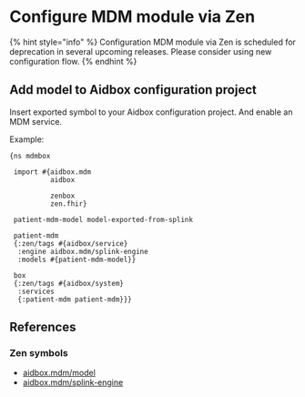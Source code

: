 # Configure MDM module via Zen

{% hint style="info" %} Configuration MDM module via Zen is scheduled for deprecation in several upcoming releases. Please consider using new configuration flow. {% endhint %}

## Add model to Aidbox configuration project

Insert exported symbol to your Aidbox configuration project. And enable an MDM service.

Example:

```
{ns mdmbox

 import #{aidbox.mdm
          aidbox

          zenbox
          zen.fhir}

 patient-mdm-model model-exported-from-splink

 patient-mdm
 {:zen/tags #{aidbox/service}
  :engine aidbox.mdm/splink-engine
  :models #{patient-mdm-model}}

 box
 {:zen/tags #{aidbox/system}
  :services
  {:patient-mdm patient-mdm}}}
```

## References

### Zen symbols

* [aidbox.mdm/model](../../reference/zen-schema-reference/aidbox/mdm/model.md)
* [aidbox.mdm/splink-engine](../../reference/zen-schema-reference/aidbox/mdm/splink-engine.md)
